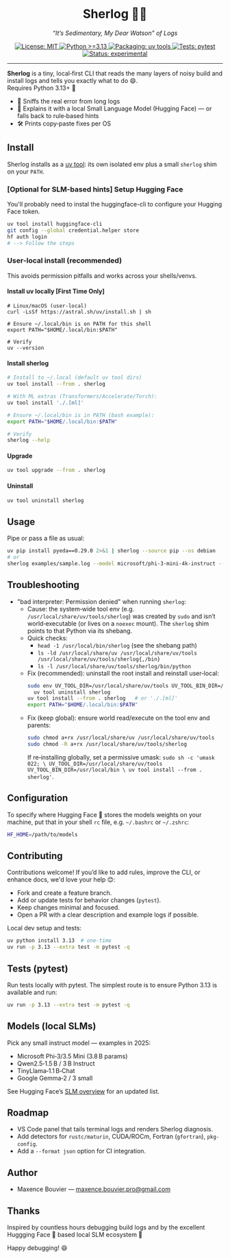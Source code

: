 <h1 align="center">Sherlog 🕵️‍♂️</h1>
<p align="center"><em>“It’s Sedimentary, My Dear Watson” of Logs</em></p>

<p align="center">
  <a href="LICENSE">
    <img alt="License: MIT" src="https://img.shields.io/badge/License-MIT-blue.svg">
  </a>
  <a href="#">
    <img alt="Python >=3.13" src="https://img.shields.io/badge/python-%3E%3D3.13-blue">
  </a>
  <a href="https://docs.astral.sh/uv/concepts/tools/">
    <img alt="Packaging: uv tools" src="https://img.shields.io/badge/packaging-uv%20tools-8A2BE2">
  </a>
  <a href="#">
    <img alt="Tests: pytest" src="https://img.shields.io/badge/tests-pytest-green">
  </a>
  <a href="#">
    <img alt="Status: experimental" src="https://img.shields.io/badge/status-experimental-orange">
  </a>
</p>

---

**Sherlog** is a tiny, local‑first CLI that reads the many layers of noisy build and install logs and tells you exactly what to do 😄.  
Requires Python 3.13+ 🐍

- 🧐 Sniffs the real error from long logs  
- 🤖 Explains it with a local Small Language Model (Hugging Face) — or falls back to rule‑based hints  
- 🛠️ Prints copy‑paste fixes per OS  


## Install

Sherlog installs as a [uv tool](https://docs.astral.sh/uv/concepts/tools/): its own isolated env plus a small `sherlog` shim on your `PATH`.


### [Optional for SLM-based hints] Setup Hugging Face 

You'll probably need to instal the huggingface-cli to configure your Hugging Face token.

```bash 
uv tool install huggingface-cli
git config --global credential.helper store
hf auth login
# --> Follow the steps
```

### User‑local install (recommended)

This avoids permission pitfalls and works across your shells/venvs.

#### Install uv locally [First Time Only]
```
# Linux/macOS (user-local)
curl -LsSf https://astral.sh/uv/install.sh | sh

# Ensure ~/.local/bin is on PATH for this shell
export PATH="$HOME/.local/bin:$PATH"

# Verify
uv --version
```

#### Install sherlog

```bash
# Install to ~/.local (default uv tool dirs)
uv tool install --from . sherlog

# With ML extras (Transformers/Accelerate/Torch):
uv tool install './.[ml]'

# Ensure ~/.local/bin is in PATH (bash example):
export PATH="$HOME/.local/bin:$PATH"

# Verify
sherlog --help
```

#### Upgrade

```bash
uv tool upgrade --from . sherlog
```

#### Uninstall

```bash
uv tool uninstall sherlog
```

## Usage

Pipe or pass a file as usual:

```bash
uv pip install pyeda==0.29.0 2>&1 | sherlog --source pip --os debian
# or
sherlog examples/sample.log --model microsoft/phi-3-mini-4k-instruct --os ubuntu
```

## Troubleshooting

- "bad interpreter: Permission denied" when running `sherlog`:
  - Cause: the system‑wide tool env (e.g. `/usr/local/share/uv/tools/sherlog`) was created by `sudo` and isn’t world‑executable (or lives on a `noexec` mount). The `sherlog` shim points to that Python via its shebang.
  - Quick checks:
    - `head -1 /usr/local/bin/sherlog` (see the shebang path)
    - `ls -ld /usr/local/share/uv /usr/local/share/uv/tools /usr/local/share/uv/tools/sherlog{,/bin}`
    - `ls -l /usr/local/share/uv/tools/sherlog/bin/python`
  - Fix (recommended): uninstall the root install and reinstall user‑local:
    ```bash
    sudo env UV_TOOL_DIR=/usr/local/share/uv/tools UV_TOOL_BIN_DIR=/usr/local/bin \
      uv tool uninstall sherlog
    uv tool install --from . sherlog   # or './.[ml]'
    export PATH="$HOME/.local/bin:$PATH"
    ```
  - Fix (keep global): ensure world read/execute on the tool env and parents:
    ```bash
    sudo chmod a+rx /usr/local/share/uv /usr/local/share/uv/tools
    sudo chmod -R a+rx /usr/local/share/uv/tools/sherlog
    ```
    If re‑installing globally, set a permissive umask: `sudo sh -c 'umask 022; \
      UV_TOOL_DIR=/usr/local/share/uv/tools UV_TOOL_BIN_DIR=/usr/local/bin \
      uv tool install --from . sherlog'`.


## Configuration

To specify where Hugging Face 🤗 stores the models weights on your machine, put that in your shell `rc` file, e.g. `~/.bashrc` or `~/.zshrc`:
```bash
HF_HOME=/path/to/models
```

## Contributing

Contributions welcome! If you’d like to add rules, improve the CLI, or enhance docs, we'd love your help 😊:

- Fork and create a feature branch.
- Add or update tests for behavior changes (`pytest`).
- Keep changes minimal and focused.
- Open a PR with a clear description and example logs if possible.

Local dev setup and tests:

```bash
uv python install 3.13  # one-time
uv run -p 3.13 --extra test -m pytest -q
```

## Tests (pytest)

Run tests locally with pytest. The simplest route is to ensure Python 3.13 is available and run:

```bash
uv run -p 3.13 --extra test -m pytest -q
```

## Models (local SLMs)

Pick any small instruct model — examples in 2025:

* Microsoft Phi‑3/3.5 Mini (3.8 B params)
* Qwen2.5‑1.5 B / 3 B Instruct
* TinyLlama‑1.1 B‑Chat
* Google Gemma‑2 / 3 small

See Hugging Face’s [SLM overview](https://huggingface.co/blog/jjokah/small-language-model) for an updated list.

## Roadmap

* VS Code panel that tails terminal logs and renders Sherlog diagnosis.
* Add detectors for `rustc/maturin`, CUDA/ROCm, Fortran (`gfortran`), `pkg-config`.
* Add a `--format json` option for CI integration.

## Author

- Maxence Bouvier — maxence.bouvier.pro@gmail.com

## Thanks

Inspired by countless hours debugging build logs and by the excellent Huggging Face 🤗 based local SLM ecosystem 🙏

Happy debugging! 😄
